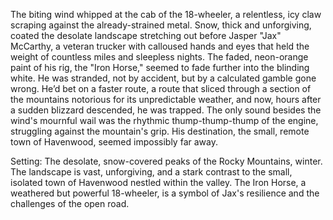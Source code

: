 The biting wind whipped at the cab of the 18-wheeler, a relentless, icy claw scraping against the already-strained metal.  Snow, thick and unforgiving, coated the desolate landscape stretching out before Jasper "Jax"  McCarthy, a veteran trucker with calloused hands and eyes that held the weight of countless miles and sleepless nights.  The faded, neon-orange paint of his rig, the "Iron Horse," seemed to fade further into the blinding white.  He was stranded, not by accident, but by a calculated gamble gone wrong.  He’d bet on a faster route, a route that sliced through a section of the mountains notorious for its unpredictable weather, and now, hours after a sudden blizzard descended, he was trapped.  The only sound besides the wind's mournful wail was the rhythmic thump-thump-thump of the engine, struggling against the mountain's grip.  His destination, the small, remote town of Havenwood, seemed impossibly far away.

Setting: The desolate, snow-covered peaks of the Rocky Mountains, winter.  The landscape is vast, unforgiving, and a stark contrast to the small, isolated town of Havenwood nestled within the valley.  The Iron Horse, a weathered but powerful 18-wheeler, is a symbol of Jax's resilience and the challenges of the open road.
